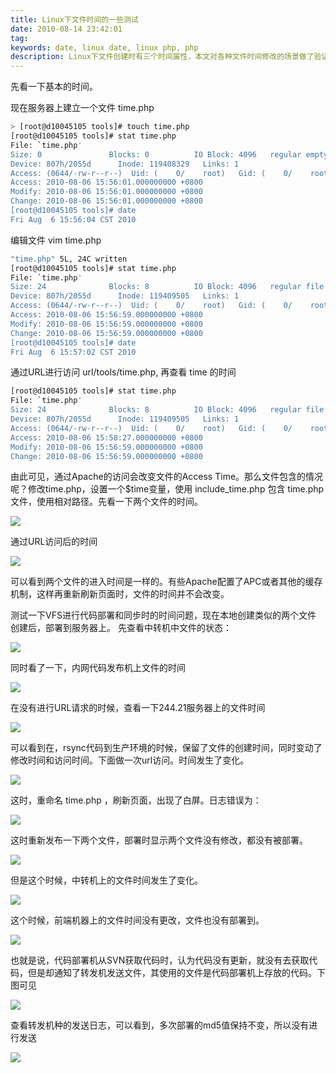 ```yaml
---
title: Linux下文件时间的一些测试
date: 2010-08-14 23:42:01
tag: 
keywords: date, linux date, linux php, php
description: Linux下文件创建时有三个时间属性，本文对各种文件时间修改的场景做了验证。
---
```


先看一下基本的时间。

现在服务器上建立一个文件 time.php
```sh
> [root@d10045105 tools]# touch time.php
[root@d10045105 tools]# stat time.php
File: `time.php'
Size: 0               Blocks: 0          IO Block: 4096   regular empty file
Device: 807h/2055d      Inode: 119408329   Links: 1
Access: (0644/-rw-r--r--)  Uid: (    0/    root)   Gid: (    0/    root)
Access: 2010-08-06 15:56:01.000000000 +0800
Modify: 2010-08-06 15:56:01.000000000 +0800
Change: 2010-08-06 15:56:01.000000000 +0800
[root@d10045105 tools]# date
Fri Aug  6 15:56:04 CST 2010
```

编辑文件 vim time.php
```sh
"time.php" 5L, 24C written
[root@d10045105 tools]# stat time.php
File: `time.php'
Size: 24              Blocks: 8          IO Block: 4096   regular file
Device: 807h/2055d      Inode: 119409505   Links: 1
Access: (0644/-rw-r--r--)  Uid: (    0/    root)   Gid: (    0/    root)
Access: 2010-08-06 15:56:59.000000000 +0800
Modify: 2010-08-06 15:56:59.000000000 +0800
Change: 2010-08-06 15:56:59.000000000 +0800
[root@d10045105 tools]# date
Fri Aug  6 15:57:02 CST 2010
```

通过URL进行访问 url/tools/time.php, 再查看 time 的时间
```sh
[root@d10045105 tools]# stat time.php
File: `time.php'
Size: 24              Blocks: 8          IO Block: 4096   regular file
Device: 807h/2055d      Inode: 119409505   Links: 1
Access: (0644/-rw-r--r--)  Uid: (    0/    root)   Gid: (    0/    root)
Access: 2010-08-06 15:58:27.000000000 +0800
Modify: 2010-08-06 15:56:59.000000000 +0800
Change: 2010-08-06 15:56:59.000000000 +0800
```

由此可见，通过Apache的访问会改变文件的Access Time。那么文件包含的情况呢？修改time.php，设置一个$time变量，使用 include_time.php 包含 time.php文件，使用相对路径。先看一下两个文件的时间。

![](/20100814-time-test/image_thumb.png)

通过URL访问后的时间

![](/20100814-time-test/image_thumb_1.png)

可以看到两个文件的进入时间是一样的。有些Apache配置了APC或者其他的缓存机制，这样再重新刷新页面时，文件的时间并不会改变。

测试一下VFS进行代码部署和同步时的时间问题，现在本地创建类似的两个文件
创建后，部署到服务器上。
先查看中转机中文件的状态：

![](/20100814-time-test/image_thumb_2.png)

同时看了一下，内网代码发布机上文件的时间

![](/20100814-time-test/image_thumb_3.png)

在没有进行URL请求的时候，查看一下244.21服务器上的文件时间

![](/20100814-time-test/image_thumb_4.png)

可以看到在，rsync代码到生产环境的时候，保留了文件的创建时间，同时变动了修改时间和访问时间。下面做一次url访问。时间发生了变化。

![](/20100814-time-test/image_thumb_5.png)

这时，重命名 time.php ，刷新页面，出现了白屏。日志错误为：

![](/20100814-time-test/image_thumb_6.png)

这时重新发布一下两个文件，部署时显示两个文件没有修改，都没有被部署。

![](/20100814-time-test/image_thumb_7.png)

但是这个时候，中转机上的文件时间发生了变化。

![](/20100814-time-test/image_thumb_8.png)

这个时候，前端机器上的文件时间没有更改，文件也没有部署到。

![](/20100814-time-test/image_thumb_9.png)

也就是说，代码部署机从SVN获取代码时，认为代码没有更新，就没有去获取代码，但是却通知了转发机发送文件，其使用的文件是代码部署机上存放的代码。下图可见

![](/20100814-time-test/image_thumb_10.png)

查看转发机种的发送日志，可以看到，多次部署的md5值保持不变，所以没有进行发送

![](/20100814-time-test/image_thumb_11.png)
